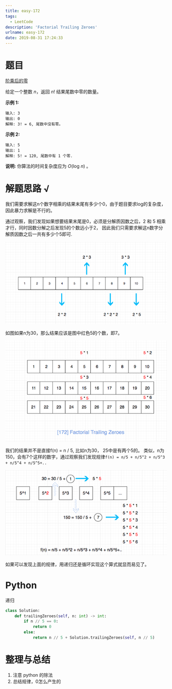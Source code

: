```yaml
---
title: easy-172
tags:
  - LeetCode
description: 'Factorial Trailing Zeroes'
urlname: easy-172
date: 2019-08-31 17:24:33
---
```


# 题目

[阶乘后的零](https://leetcode-cn.com/problems/factorial-trailing-zeroes/)

给定一个整数 *n*，返回 *n*! 结果尾数中零的数量。

**示例 1:**

```
输入: 3
输出: 0
解释: 3! = 6, 尾数中没有零。
```

**示例 2:**

```
输入: 5
输出: 1
解释: 5! = 120, 尾数中有 1 个零.
```

**说明:** 你算法的时间复杂度应为 *O*(log *n*) 。

# 解题思路 √

我们需要求解这n个数字相乘的结果末尾有多少个0，由于题目要求log的复杂度，因此暴力求解是不行的。

通过观察，我们发现如果想要结果末尾是0，必须是分解质因数之后，2 和 5 相乘才行，同时因数分解之后发现5的个数远小于2， 因此我们只需要求解这n数字分解质因数之后一共有多少个5即可.

[![172.factorial-trailing-zeroes-2](easy-172/172.factorial-trailing-zeroes-2.png)](https://github.com/azl397985856/leetcode/blob/master/assets/problems/172.factorial-trailing-zeroes-2.png)

如图如果n为30，那么结果应该是图中红色5的个数，即7。

[![172.factorial-trailing-zeroes-1](easy-172/172.factorial-trailing-zeroes-1.png)](https://github.com/azl397985856/leetcode/blob/master/assets/problems/172.factorial-trailing-zeroes-1.png)

我们的结果并不是直接f(n) = n / 5, 比如n为30， 25中是有两个5的。 类似，n为150，会有7个这样的数字，通过观察我们发现规律`f(n) = n/5 + n/5^2 + n/5^3 + n/5^4 + n/5^5+..`

[![172.factorial-trailing-zeroes-3](easy-172/172.factorial-trailing-zeroes-3.png)](https://github.com/azl397985856/leetcode/blob/master/assets/problems/172.factorial-trailing-zeroes-3.png)

如果可以发现上面的规律，用递归还是循环实现这个算式就显而易见了。

# Python

递归

```python
class Solution:
    def trailingZeroes(self, n: int) -> int:
        if n // 5 == 0:
            return 0
        else:
            return n // 5 + Solution.trailingZeroes(self, n // 5)
```



# 整理与总结

1. 注意 python 的除法
2. 总结规律，0怎么产生的

